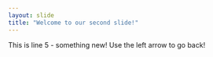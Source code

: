 ```yaml
---
layout: slide
title: "Welcome to our second slide!"
---
```

This is line 5 - something new!
Use the left arrow to go back!

